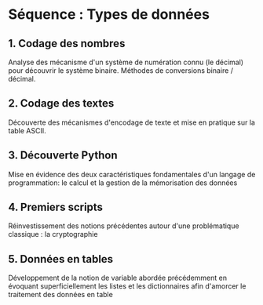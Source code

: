 # Séquence : Types de données

## 1. Codage des nombres
Analyse des mécanisme d'un système de numération connu (le décimal) pour découvrir le système binaire. Méthodes de conversions binaire / décimal.

## 2. Codage des textes
Découverte des mécanismes d'encodage de texte et mise en pratique sur la table ASCII.

## 3. Découverte Python
Mise en évidence des deux caractéristiques fondamentales d'un langage de programmation: le calcul et la gestion de la mémorisation des données

## 4. Premiers scripts
Réinvestissement des notions précédentes autour d'une problématique classique : la cryptographie

## 5. Données en tables
Développement de la notion de variable abordée précédemment en évoquant superficiellement les listes et les dictionnaires afin d'amorcer le traitement des données en table
